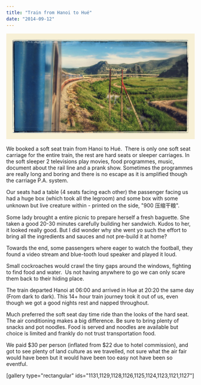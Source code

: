 ```yaml
---
title: "Train from Hanoi to Hué"
date: "2014-09-12"
---
```


![IMG_4835-EFFECTS](images/IMG_4835-EFFECTS-1024x575.jpg)

We booked a soft seat train from Hanoi to Hué.  There is only one soft seat carriage for the entire train, the rest are hard seats or sleeper carriages. In the soft sleeper 2 televisions play movies, food programmes, music, document about the rail line and a prank show. Sometimes the programmes are really long and boring and there is no escape as it is amplified though the carriage P.A. system.

Our seats had a table (4 seats facing each other) the passenger facing us had a huge box (which took all the legroom) and some box with some unknown but live creature within - printed on the side, "900 压缩干粮".

Some lady brought a entire picnic to prepare herself a fresh baguette. She taken a good 20-30 minutes carefully building her sandwich. Kudos to her, it looked really good. But I did wonder why she went yo such the effort to bring all the ingredients and sauces and not pre-build it at home?

Towards the end, some passengers where eager to watch the football, they found a video stream and blue-tooth loud speaker and played it loud.

Small cockroaches would crawl the tiny gaps around the windows, fighting to find food and water.  Us not having anywhere to go we can only scare them back to their hiding place.

The train departed Hanoi at 06:00 and arrived in Hue at 20:20 the same day (From dark to dark). This 14+ hour train journey took it out of us, even though we got a good nights rest and napped throughout.

Much preferred the soft seat day time ride than the looks of the hard seat.  The air conditioning makes a big difference. Be sure to bring plenty of snacks and pot noodles. Food is served and noodles are available but choice is limited and frankly do not trust transportation food.

We paid $30 per person (inflated from $22 due to hotel commission), and got to see plenty of land culture as we travelled, not sure what the air fair would have been but it would have been too easy not have been so eventful.

\[gallery type="rectangular" ids="1131,1129,1128,1126,1125,1124,1123,1121,1127"\]
